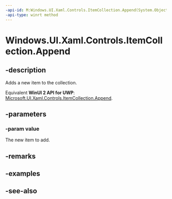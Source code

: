 ```yaml
---
-api-id: M:Windows.UI.Xaml.Controls.ItemCollection.Append(System.Object)
-api-type: winrt method
---
```


<!-- Method syntax
public void Append(System.Object value)
-->

# Windows.UI.Xaml.Controls.ItemCollection.Append

## -description
Adds a new item to the collection.

Equivalent **WinUI 2 API for UWP**: [Microsoft.UI.Xaml.Controls.ItemCollection.Append](/windows/winui/api/microsoft.ui.xaml.controls.itemcollection.append).

## -parameters
### -param value
The new item to add.

## -remarks

## -examples

## -see-also
